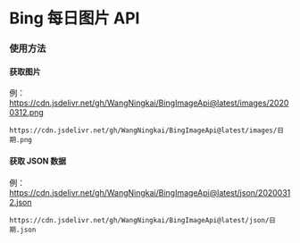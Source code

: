 # Bing 每日图片 API

### 使用方法

#### 获取图片

例：https://cdn.jsdelivr.net/gh/WangNingkai/BingImageApi@latest/images/20200312.png

```
https://cdn.jsdelivr.net/gh/WangNingkai/BingImageApi@latest/images/日期.png
```

#### 获取 JSON 数据

例：https://cdn.jsdelivr.net/gh/WangNingkai/BingImageApi@latest/json/20200312.json

```
https://cdn.jsdelivr.net/gh/WangNingkai/BingImageApi@latest/json/日期.json
```
